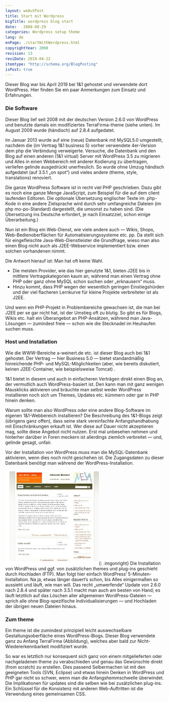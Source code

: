 ```yaml
---
layout: weAutPost
title: Start mit Wordpress
bigTitle: wordpress blog start
date:   2008-08-29
categories: Wordpress setup theme
lang: de
enPage: ./startWithWordpress.html
copyrightYear: 2008
revision: 13
reviDate: 2019-04-22
itemtype: "http://schema.org/BlogPosting"
isPost: true
---
```


Dieser Blog war bis April 2019 bei 1&1 gehostet und verwendete dort 
WordPress. Hier finden Sie ein paar Anmerkungen zum Einsatz und Erfahrungen.

### Die Software
Dieser Blog lief seit 2008 mit der deutschen Version 2.6.0 von WordPress und 
benutzte damals ein modifiziertes TerraFirma-theme (siehe unten). Im August 2009 wurde (händisch) auf 2.8.4 aufgedatet.

Im Januar 2013 wurde auf eine (neue) Datenbank mit MySQL5.0 umgestellt, nachdem die (im Vertrag 1&1 business 5) vorher verwendete 4er-Version dem php die Verbindung verweigerte. Versuche, die Datenbank und den Blog auf einen anderen (1&1 virtual) Server mit WordPress 3.5 zu migrieren und Alles in einen Webbereich mit anderer Kodierung zu übertragen, verliefen gelinde ausgedrückt unerfreulich. So wurde ohne Umzug händisch aufgedatet (auf 3.5.1 „on spot“) und vieles andere (theme, style, translations) renoviert.

Die ganze WordPress Software ist in recht viel PHP geschrieben. Dazu gibt es noch eine ganze Menge JavaScript, zum Beispiel für die auf dem client laufenden Editoren. Die optionale Übersetzung englischer Texte im .php-Kode in eine andere Zielsprache wird durch sehr umfangreiche Dateien (im php mo-po-Standard) dargestellt, die umsonst zu haben sind. (Die Übersetzung ins Deutsche erfordert, je nach Einsatzziel, schon einige Überarbeitung.)

Nun ist ein Blog ein Web-Dienst, wie viele andere auch — Wikis, Shops, Web-Bedienoberflächen für Automatisierungssysteme etc. pp. Da stellt sich für eingefleischte Java-Web-Dienstleister die Grundfrage, wieso man also einen Blog nicht auch als J2EE-Webservice implementiert bzw. einen solchen vorhandenen nimmt.

Die Antwort hierauf ist: Man hat oft keine Wahl. 
- Die meisten Provider, wie das hier genutzte 1&1, bieten J2EE bis in mittlere Vertragskategorien kaum an, während man einen Vertrag ohne PHP oder ganz ohne MySQL schon suchen oder „erknausern“ muss. 
- Hinzu kommt, dass PHP wegen der wesentlich geringen Einstiegshürden und der viel flacheren Lernkurve für kleine Projekte verbreiteter ist als J2EE. 

Und wenn ein PHP-Projekt in Problembereiche gewachsen ist, die man bei J2EE per se gar nicht hat, ist der Umstieg oft zu blutig. So gibt es für Blogs, Wikis etc. halt ein Überangebot an PHP-Ansätzen, während man Java-Lösungen — zumindest freie — schon wie die Stecknadel im Heuhaufen suchen muss.

### Host und Installation
Wie die WWW-Bereiche a-weinert.de etc. ist dieser Blog auch bei 1&1 gehostet. Der Vertrag — hier Business 5.0 — bietet standardmäßig hinreichende PHP- und MySQL-Möglichkeiten (aber, wie bereits diskutiert, keinen J2EE-Container, wie beispielsweise Tomcat) .

1&1 bietet in diesem und auch in einfacheren Verträgen direkt einen Blog an, der vermutlich auch WordPress-basiert ist. Den kann man mit ganz wenigen Mausklicks aktivieren und bräuchte man selbst weder WordPress installieren noch sich um Themes, Updates etc. kümmern oder gar in PHP hinein denken.

Warum sollte man also WordPress oder eine andere Blog-Software im eigenen 1&1-Webbereich installieren? Die Beschreibung des 1&1-Blogs zeigt (übrigens ganz offen), dass seine stark vereinfachte Anfangshandhabung mit Einschränkungen erkauft ist. Wer diese auf Dauer nicht akzeptieren mag, sollte diese Angebot nicht nutzen. Erst mal unbesehen nehmen und hinterher darüber in Foren meckern ist allerdings ziemlich verbreitet — und, gelinde gesagt, unfair.

Vor der Installation von WordPress muss man die MySQL-Datenbank aktivieren, wenn dies noch nicht geschehen ist. Die Zugangsdaten zu dieser Datenbank benötigt man während der WordPress-Installation.

![terraFirma theme](/assets/images/oldStartTheme.jpg "Ursprüngliches Aussehen (TerraFirma) vor neuem theme"){: .imgonright}
Die Installation von WordPress und ggf. von zusätzlichen themes und plug-ins geschieht durch Hochladen (FTP). Man folgt hier einfach WordPress‘ 5-Minuten-Installation. Na ja, etwas länger dauert’s schon, bis Alles einigermaßen so aussieht und läuft, wie man will. Das recht „umwerfende“ Update von 2.6.0 nach 2.8.4 und später nach 3.5.1 macht man auch am besten von Hand; es läuft letztlich auf das Löschen aller allgemeinen WordPress-Dateien — sprich alle ohne Blog-spezifische Individualisierungen — und Hochladen der übrigen neuen Dateien hinaus.

### Zum theme

Ein theme ist die zumindest prinzipiell leicht auswechselbare Gestaltungsoberfläche eines WordPress-Blogs. Dieser Blog verwendete ganz zu Anfang TerraFirma (Abbildung), welches aber bald zur Nicht-Wiedererkennbarkeit modifiziert wurde.

So war es letztlich nur konsequent sich ganz von einem mitgelieferten oder nachgeladenen theme zu verabschieden und genau das Gewünschte direkt (from scratch) zu erstellen. Dies passend Selbermachen ist mit den geeigneten Tools (SVN, Eclipse) und etwas hinein Denken in WordPress und PHP gar nicht so schwer, wenn man die Anfangshemmschwelle überwindet. Die Implikationen für updates sind die selben wie bei zusätzlichen plug-ins. Ein Schlüssel für die Konsistenz mit anderen Web-Auftritten ist die Verwendung eines gemeinsamen CSS.
